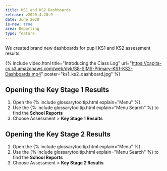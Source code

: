 ```yaml
---
title: KS1 and KS2 Dashboards
release: v2020.4.20.9
date: June 2020
is-new: true
area: Reporting
type: feature
---
```


We created brand new dashboards for pupil KS1 and KS2 assessment results.

{% include video.html title="Introducing the Class Log" url="https://capita-cs.s3.amazonaws.com/web/dyk/S8-SIMS-Primary-KS1-KS2-Dashboards.mp4" poster="ks1_ks2_dashboard.jpg" %}

## Opening the Key Stage 1 Results

1. Open the {% include glossarytooltip.html explain="Menu" %}.
2. Use the {% include glossarytooltip.html explain="Menu Search" %} to find the **School Reports**
3. Choose Assessment >  **Key Stage 1 Results**

## Opening the Key Stage 2 Results

1. Open the {% include glossarytooltip.html explain="Menu" %}.
2. Use the {% include glossarytooltip.html explain="Menu Search" %} to find the **School Reports**
3. Choose Assessment >  **Key Stage 2 Results**
